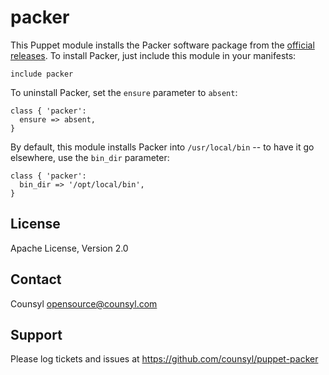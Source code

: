 packer
=======

This Puppet module installs the Packer software package from the
[official releases](http://www.packer.io/downloads.html).  To install
Packer, just include this module in your manifests:

```puppet
include packer
```

To uninstall Packer, set the `ensure` parameter to `absent`:

```puppet
class { 'packer':
  ensure => absent,
}
```

By default, this module installs Packer into `/usr/local/bin` -- to
have it go elsewhere, use the `bin_dir` parameter:

```puppet
class { 'packer':
  bin_dir => '/opt/local/bin',
}
```

License
-------

Apache License, Version 2.0

Contact
-------

Counsyl <opensource@counsyl.com>

Support
-------

Please log tickets and issues at https://github.com/counsyl/puppet-packer
